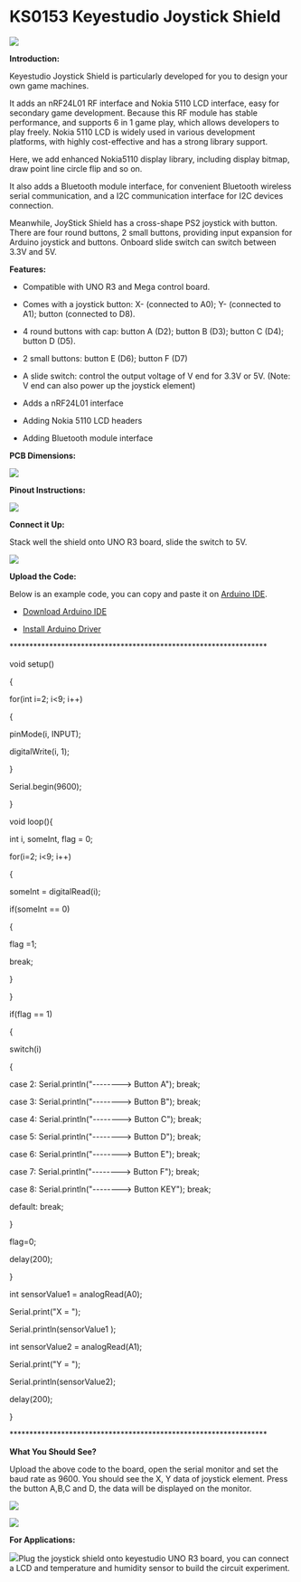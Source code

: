 # **KS0153 Keyestudio Joystick Shield**

![](KS0153/media/3f9af0834b2721d21a0cfc6c091ec8a8.jpeg)

**Introduction:**

Keyestudio Joystick Shield is particularly developed for you to design your own
game machines.

It adds an nRF24L01 RF interface and Nokia 5110 LCD interface, easy for
secondary game development. Because this RF module has stable performance, and
supports 6 in 1 game play, which allows developers to play freely. Nokia 5110
LCD is widely used in various development platforms, with highly cost-effective
and has a strong library support.

Here, we add enhanced Nokia5110 display library, including display bitmap, draw
point line circle flip and so on.

It also adds a Bluetooth module interface, for convenient Bluetooth wireless
serial communication, and a I2C communication interface for I2C devices
connection.

Meanwhile, JoyStick Shield has a cross-shape PS2 joystick with button. There are
four round buttons, 2 small buttons, providing input expansion for Arduino
joystick and buttons. Onboard slide switch can switch between 3.3V and 5V.

**Features:**

-   Compatible with UNO R3 and Mega control board.

-   Comes with a joystick button: X- (connected to A0); Y- (connected to A1);
    button (connected to D8).

-   4 round buttons with cap: button A (D2); button B (D3); button C (D4);
    button D (D5).

-   2 small buttons: button E (D6); button F (D7)

-   A slide switch: control the output voltage of V end for 3.3V or 5V. (Note: V
    end can also power up the joystick element)

-   Adds a nRF24L01 interface

-   Adding Nokia 5110 LCD headers

-   Adding Bluetooth module interface

**PCB Dimensions:**

**![](KS0153/media/f6b3d8cca9396e39328569bc5765983c.jpeg)**

**Pinout Instructions:**

**![](KS0153/media/1057be8dd683c5fc93b8183884bd152f.jpeg)**

**Connect it Up:**

Stack well the shield onto UNO R3 board, slide the switch to 5V.

**![](KS0153/media/e065a73dd2f5d795364f5ff3c2eef915.jpeg)**

**Upload the Code:**

Below is an example code, you can copy and paste it on [Arduino
IDE](http://wiki.keyestudio.com/index.php/Download_Arduino_IDE).

-   [Download Arduino
    IDE](http://wiki.keyestudio.com/index.php/How_to_Download_Arduino_IDE)

-   [Install Arduino
    Driver](http://wiki.keyestudio.com/index.php/How_to_Install_Arduino_Driver)

\*\*\*\*\*\*\*\*\*\*\*\*\*\*\*\*\*\*\*\*\*\*\*\*\*\*\*\*\*\*\*\*\*\*\*\*\*\*\*\*\*\*\*\*\*\*\*\*\*\*\*\*\*\*\*\*\*\*\*\*\*\*\*\*\*

void setup()

{

for(int i=2; i\<9; i++)

{

pinMode(i, INPUT);

digitalWrite(i, 1);

}

Serial.begin(9600);

}

void loop(){

int i, someInt, flag = 0;

for(i=2; i\<9; i++)

{

someInt = digitalRead(i);

if(someInt == 0)

{

flag =1;

break;

}

}

if(flag == 1)

{

switch(i)

{

case 2: Serial.println("--------\> Button A"); break;

case 3: Serial.println("--------\> Button B"); break;

case 4: Serial.println("--------\> Button C"); break;

case 5: Serial.println("--------\> Button D"); break;

case 6: Serial.println("--------\> Button E"); break;

case 7: Serial.println("--------\> Button F"); break;

case 8: Serial.println("--------\> Button KEY"); break;

default: break;

}

flag=0;

delay(200);

}

int sensorValue1 = analogRead(A0);

Serial.print("X = ");

Serial.println(sensorValue1 );

int sensorValue2 = analogRead(A1);

Serial.print("Y = ");

Serial.println(sensorValue2);

delay(200);

}

\*\*\*\*\*\*\*\*\*\*\*\*\*\*\*\*\*\*\*\*\*\*\*\*\*\*\*\*\*\*\*\*\*\*\*\*\*\*\*\*\*\*\*\*\*\*\*\*\*\*\*\*\*\*\*\*\*\*\*\*\*\*\*\*\*

**What You Should See?**

Upload the above code to the board, open the serial monitor and set the baud
rate as 9600. You should see the X, Y data of joystick element. Press the button
A,B,C and D, the data will be displayed on the monitor.

**![](KS0153/media/e822d300da6b1ebc4899d6cdf6be2ee5.png)**

![](KS0153/media/6cee8a48a4358d66eae314f55b7340ed.png)

**For Applications:**

![](KS0153/media/42a4b2d98d3ac23d1b8ef2ce9c98b00f.png)Plug the joystick shield onto
keyestudio UNO R3 board, you can connect a LCD and temperature and humidity
sensor to build the circuit experiment.
